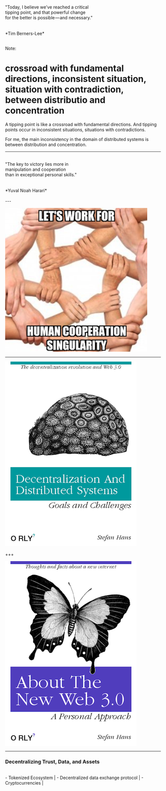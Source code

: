 
<br>
"Today, I believe we’ve reached a critical 
<br> tipping point, and that powerful change 
<br>for the better is possible — and necessary."
<br>
<br>
<br>
*Tim Berners-Lee*
<br>
<br>

Note:
# crossroad with fundamental directions, inconsistent situation, situation with contradiction, between distributio and concentration


A tipping point is like a crossroad with fundamental directions. And tipping points occur in inconsistent situations, situations with contradictions.

For me, the main inconsistency in the domain of distributed systems is between distribution and concentration. 

---

<br>
"The key to victory lies more in 
<br> manipulation and cooperation
<br> than in exceptional personal skills."
<br>
<br>
<br>
*Yuval Noah Harari*
<br>
<br>
---

![human-cooperation-singularity](assets/image/work-for-hcs.png)

---

![Distributed Contexting](assets/image/orly-decentralization.png)

+++

![Distributed Contexting](assets/image/orly-web.png)

---

### Decentralizing Trust, Data, and Assets
<br>
- Tokenized Ecosystem |
- Decentralized data exchange protocol |
- Cryptocurrencies |

